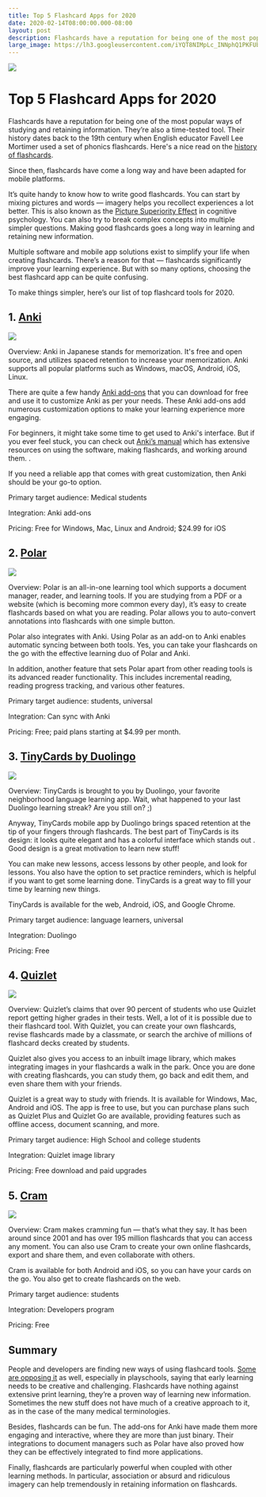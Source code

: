 ```yaml
---
title: Top 5 Flashcard Apps for 2020
date: 2020-02-14T08:00:00.000-08:00
layout: post
description: Flashcards have a reputation for being one of the most popular ways of studying and retaining information. They’re also a time-tested tool. Their history dates back to the 19th century when English educator Favell Lee Mortimer used a set of phonics flashcards. Here's a nice read on the [history of flashcards](https://www.brainscape.com/blog/2012/04/history-of-flashcards/).
large_image: https://lh3.googleusercontent.com/iYQT8NIMpLc_INNphQ1PKFUb58tQltgpYoHvi9VAz_poWbGTEWUfP6qZR9ya50bw_4wxC3iq4W0B3k8-PS_l0zzSIjCsT4MoK70x9h7e7eI9IaJaf56tb-bQzo5AnWCWTkou_za1
---
```


<img class="img-fluid border" src="https://lh3.googleusercontent.com/iYQT8NIMpLc_INNphQ1PKFUb58tQltgpYoHvi9VAz_poWbGTEWUfP6qZR9ya50bw_4wxC3iq4W0B3k8-PS_l0zzSIjCsT4MoK70x9h7e7eI9IaJaf56tb-bQzo5AnWCWTkou_za1">

# Top 5 Flashcard Apps for 2020

  

Flashcards have a reputation for being one of the most popular ways of studying and retaining information. They’re also a time-tested tool. Their history dates back to the 19th century when English educator Favell Lee Mortimer used a set of phonics flashcards. Here's a nice read on the [history of flashcards](https://www.brainscape.com/blog/2012/04/history-of-flashcards/).

  

Since then, flashcards have come a long way and have been adapted for mobile platforms.

  

It’s quite handy to know how to write good flashcards. You can start by mixing pictures and words — imagery helps you recollect experiences a lot better. This is also known as the [Picture Superiority Effect](https://www.youtube.com/watch?v=27CsEELSkrw) in cognitive psychology. You can also try to break complex concepts into multiple simpler questions. Making good flashcards goes a long way in learning and retaining new information.

  

Multiple software and mobile app solutions exist to simplify your life when creating flashcards. There’s a reason for that — flashcards significantly improve your learning experience. But with so many options, choosing the best flashcard app can be quite confusing.

  

To make things simpler, here’s our list of top flashcard tools for 2020.

  

## 1. [Anki](https://apps.ankiweb.net/)

  

<img class="img-fluid border" src="https://lh3.googleusercontent.com/6wCjFqZQ8sYwfSiBaBP7I2rb4_lhHopsAiHFdfCEHc9-funfUZZCAs-plmovAYHdonlun8YVb_df4ozPSppUY5o6o5Gcy_1kVr6KQvurU36vmz_PBYtgjo_GVu5iV2sUg265pCJt">

  

Overview: Anki in Japanese stands for memorization. It's free and open source, and utilizes spaced retention to increase your memorization. Anki supports all popular platforms such as Windows, macOS, Android, iOS, Linux.

  

There are quite a few handy [Anki add-ons](https://ankiweb.net/shared/addons/2.1) that you can download for free and use it to customize Anki as per your needs. These Anki add-ons add numerous customization options to make your learning experience more engaging.

  

For beginners, it might take some time to get used to Anki's interface. But if you ever feel stuck, you can check out [Anki’s manual](https://apps.ankiweb.net/docs/manual.html) which has extensive resources on using the software, making flashcards, and working around them. .

  

If you need a reliable app that comes with great customization, then Anki should be your go-to option.

  

Primary target audience: Medical students

  

Integration: Anki add-ons

  

Pricing: Free for Windows, Mac, Linux and Android; $24.99 for iOS

## 2. [Polar](https://getpolarized.io/)

<img class="img-fluid border" src="https://lh6.googleusercontent.com/yHGvyNl84L4IyDOIZnGsGkmIOEGxGbs_HNJHz-ucg2shHSq2lro01qImL1HHpX605QFdbHnFxPVadvSKBm6E-Xt3WF0IknKxWglDcYVQAUii-lqaJJi6aYQIe-ttG3I0OVEVciAM">

Overview: Polar is an all-in-one learning tool which supports a document manager, reader, and learning tools. If you are studying from a PDF or a website (which is becoming more common every day), it’s easy to create flashcards based on what you are reading. Polar allows you to auto-convert annotations into flashcards with one simple button.

  

Polar also integrates with Anki. Using Polar as an add-on to Anki enables automatic syncing between both tools. Yes, you can take your flashcards on the go with the effective learning duo of Polar and Anki.

  

In addition, another feature that sets Polar apart from other reading tools is its advanced reader functionality. This includes incremental reading, reading progress tracking, and various other features.

  

Primary target audience: students, universal

  

Integration: Can sync with Anki

  

Pricing: Free; paid plans starting at $4.99 per month.

  

## 3. [TinyCards by Duolingo](https://tinycards.duolingo.com/)

<img class="img-fluid border" src="https://lh6.googleusercontent.com/sf0EfevV4Kc4zP39kTKT-lD-vCJkWOM20Z1DXBz0wjMebnX0m2z71bZfVhFoXajoVb5_K2isQddBOty5l4U94qtc6xiQvVAahDC1DVNoKhlXyueO01g-qY3VO9l9Mc0hyHSfZZ2N">

  

Overview: TinyCards is brought to you by Duolingo, your favorite neighborhood language learning app. Wait, what happened to your last Duolingo learning streak? Are you still on? ;)

  

Anyway, TinyCards mobile app by Duolingo brings spaced retention at the tip of your fingers through flashcards. The best part of TinyCards is its design: it looks quite elegant and has a colorful interface which stands out . Good design is a great motivation to learn new stuff!

  

You can make new lessons, access lessons by other people, and look for lessons. You also have the option to set practice reminders, which is helpful if you want to get some learning done. TinyCards is a great way to fill your time by learning new things.

  

TinyCards is available for the web, Android, iOS, and Google Chrome.

  

Primary target audience: language learners, universal

  

Integration: Duolingo

  

Pricing: Free

  

## 4. [Quizlet](https://quizlet.com/)

  

<img class="img-fluid border" src="https://lh6.googleusercontent.com/rJXpKl2OPcJM8aYHmmMvw0ctEIw5qxX4LqDDpNtqKBfFlfaeD78X3PNPoXy6qnkgiX_ddaKmT3UASKRDApsZ08Kx7P2T5DZyR2Jv4J55bedmuOarFowP8GqOxGf8AlYvvGUqows5">

  

Overview: Quizlet’s claims that over 90 percent of students who use Quizlet report getting higher grades in their tests. Well, a lot of it is possible due to their flashcard tool. With Quizlet, you can create your own flashcards, revise flashcards made by a classmate, or search the archive of millions of flashcard decks created by students.

  

Quizlet also gives you access to an inbuilt image library, which makes integrating images in your flashcards a walk in the park. Once you are done with creating flashcards, you can study them, go back and edit them, and even share them with your friends.

  

Quizlet is a great way to study with friends. It is available for Windows, Mac, Android and iOS. The app is free to use, but you can purchase plans such as Quizlet Plus and Quizlet Go are available, providing features such as offline access, document scanning, and more.

  
  

Primary target audience: High School and college students

  

Integration: Quizlet image library

  

Pricing: Free download and paid upgrades

## 5. [Cram](https://www.cram.com/)

<img class="img-fluid border" src="https://lh3.googleusercontent.com/hRGDdEAIxkW7wnsSjUzP8rrStojSJOf1myp1vyNgM8brHj7wKHV8C7PbrHexMr1Pg5WAttvNrpOKME9L7dS_uMXleFzXICWjHt_saWh-cOVKm7lQBvtGPFKxc5eu5UJTftp4uDCV">

  

Overview: Cram makes cramming fun — that’s what they say. It has been around since 2001 and has over 195 million flashcards that you can access any moment. You can also use Cram to create your own online flashcards, export and share them, and even collaborate with others.

  

Cram is available for both Android and iOS, so you can have your cards on the go. You also get to create flashcards on the web.

  

Primary target audience: students

  

Integration: Developers program

  

Pricing: Free

  

## Summary

  

People and developers are finding new ways of using flashcard tools. [Some are opposing it](https://thesector.com.au/2020/02/03/a-21st-century-approach-to-emergent-literacy-no-flashcards-in-preschool-please/) as well, especially in playschools, saying that early learning needs to be creative and challenging. Flashcards have nothing against extensive print learning, they’re a proven way of learning new information. Sometimes the new stuff does not have much of a creative approach to it, as in the case of the many medical terminologies.

  

Besides, flashcards can be fun. The add-ons for Anki have made them more engaging and interactive, where they are more than just binary. Their integrations to document managers such as Polar have also proved how they can be effectively integrated to find more applications.

  

Finally, flashcards are particularly powerful when coupled with other learning methods. In particular, association or absurd and ridiculous imagery can help tremendously in retaining information on flashcards.
